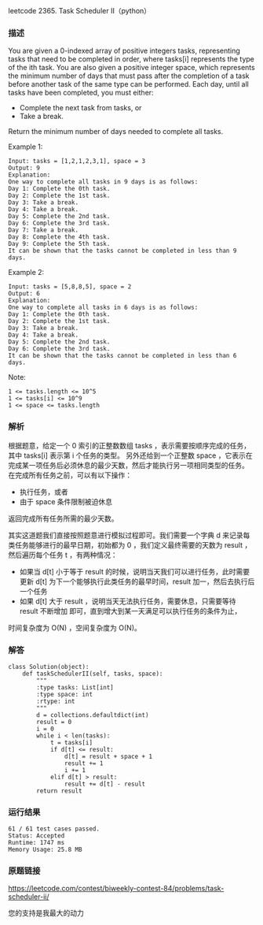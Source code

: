 leetcode  2365. Task Scheduler II（python）




### 描述

You are given a 0-indexed array of positive integers tasks, representing tasks that need to be completed in order, where tasks[i] represents the type of the ith task. You are also given a positive integer space, which represents the minimum number of days that must pass after the completion of a task before another task of the same type can be performed. Each day, until all tasks have been completed, you must either:

* Complete the next task from tasks, or
* Take a break.

Return the minimum number of days needed to complete all tasks.



Example 1:


	Input: tasks = [1,2,1,2,3,1], space = 3
	Output: 9
	Explanation:
	One way to complete all tasks in 9 days is as follows:
	Day 1: Complete the 0th task.
	Day 2: Complete the 1st task.
	Day 3: Take a break.
	Day 4: Take a break.
	Day 5: Complete the 2nd task.
	Day 6: Complete the 3rd task.
	Day 7: Take a break.
	Day 8: Complete the 4th task.
	Day 9: Complete the 5th task.
	It can be shown that the tasks cannot be completed in less than 9 days.
	
Example 2:

	Input: tasks = [5,8,8,5], space = 2
	Output: 6
	Explanation:
	One way to complete all tasks in 6 days is as follows:
	Day 1: Complete the 0th task.
	Day 2: Complete the 1st task.
	Day 3: Take a break.
	Day 4: Take a break.
	Day 5: Complete the 2nd task.
	Day 6: Complete the 3rd task.
	It can be shown that the tasks cannot be completed in less than 6 days.



Note:


	1 <= tasks.length <= 10^5
	1 <= tasks[i] <= 10^9
	1 <= space <= tasks.length

### 解析

根据题意，给定一个 0 索引的正整数数组 tasks ，表示需要按顺序完成的任务，其中 tasks[i] 表示第 i 个任务的类型。 另外还给到一个正整数 space ，它表示在完成某一项任务后必须休息的最少天数，然后才能执行另一项相同类型的任务。 在完成所有任务之前，可以有以下操作：

* 执行任务，或者
* 由于 space 条件限制被迫休息

返回完成所有任务所需的最少天数。

其实这道题我们直接按照题意进行模拟过程即可。我们需要一个字典 d 来记录每类任务能够进行的最早日期，初始都为 0 ，我们定义最终需要的天数为 result ，然后遍历每个任务 t ，有两种情况：

* 如果当 d[t] 小于等于 result 的时候，说明当天我们可以进行任务，此时需要更新 d[t] 为下一个能够执行此类任务的最早时间，result 加一，然后去执行后一个任务
* 如果 d[t] 大于 result ，说明当天无法执行任务，需要休息，只需要等待 result 不断增加 即可，直到增大到某一天满足可以执行任务的条件为止，

时间复杂度为 O(N) ，空间复杂度为 O(N)。

### 解答

	class Solution(object):
	    def taskSchedulerII(self, tasks, space):
	        """
	        :type tasks: List[int]
	        :type space: int
	        :rtype: int
	        """
	        d = collections.defaultdict(int)
	        result = 0
	        i = 0
	        while i < len(tasks):
	            t = tasks[i]
	            if d[t] <= result:
	                d[t] = result + space + 1
	                result += 1
	                i += 1
	            elif d[t] > result:
	                result += d[t] - result
	        return result
### 运行结果

	61 / 61 test cases passed.
	Status: Accepted
	Runtime: 1747 ms
	Memory Usage: 25.8 MB

### 原题链接


https://leetcode.com/contest/biweekly-contest-84/problems/task-scheduler-ii/

您的支持是我最大的动力
